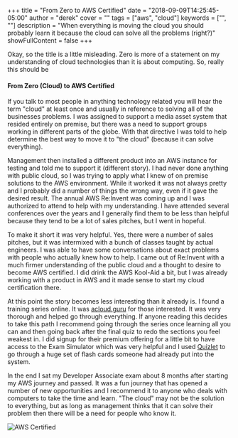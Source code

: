 +++
title = "From Zero to AWS Certified"
date = "2018-09-09T14:25:45-05:00"
author = "derek"
cover = ""
tags = ["aws", "cloud"]
keywords = ["", ""]
description = "When everything is moving the cloud you should probably learn it because the cloud can solve all the problems (right?)"
showFullContent = false
+++

Okay, so the title is a little misleading. Zero is more of a statement on my understanding of cloud technologies than it is about computing. So, really this should be 

#### From Zero (Cloud) to AWS Certified
If you talk to most people in anything technology related you will hear the term "cloud" at least once and usually in reference to solving all of the businesses problems. I was assigned to support a media asset system that resided entirely on premise, but there was a need to support groups working in different parts of the globe. With that directive I was told to help determine the best way to move it to "the cloud" (because it can solve everything). 

Management then installed a different product into an AWS instance for testing and told me to support it (different story). I had never done anything with public cloud, so I was trying to apply what I knew of on premise solutions to the AWS environment. While it worked it was not always pretty and I probably did a number of things the wrong way, even if it gave the desired result. The annual AWS Re:Invent was coming up and I was authorized to attend to help with my understanding. I have attended several conferences over the years and I generally find them to be less than helpful because they tend to be a lot of sales pitches, but I went in hopeful.

To make it short it was very helpful. Yes, there were a number of sales pitches, but it was intermixed with a bunch of classes taught by actual engineers. I was able to have some conversations about exact problems with people who actually knew how to help. I came out of Re:Invent with a much firmer understanding of the public cloud and a thought to desire to become AWS certified. I did drink the AWS Kool-Aid a bit, but I was already working with a product in AWS and it made sense to start my cloud certification there.

At this point the story becomes less interesting than it already is. I found a training series online. It was [acloud.guru](https://acloud.guru) for those interested. It was very thorough and helped go through everything. If anyone reading this decides to take this path I recommend going through the series once learning all you can and then going back after the final quiz to redo the sections you feel weakest in. I did signup for their premium offering for a little bit to have access to the Exam Simulator which was very helpful and I used [Quizlet](https://quizlet.com/) to go through a huge set of flash cards someone had already put into the system.

In the end I sat my Developer Associate exam about 8 months after starting my AWS journey and passed. It was a fun journey that has opened a number of new opportunities and I recommend it to anyone who deals with computers to take the time and learn. "The cloud" may not be the solution to everything, but as long as management thinks that it can solve their problem then there will be a need for people who know it.

![AWS Certified](/images/aws_certified.png)
